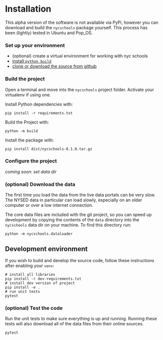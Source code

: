 Installation
============
This alpha version of the software is not available via PyPi, however you
can download and build the `nycschools` package yourself. This process
has been (lightly) tested in Ubuntu and Pop_OS.

### Set up your environment
- (optional) create a virtual environment for working with nyc schools
- [install `python build`](https://pypi.org/project/build/)
- [clone or download the source from github](https://github.com/adelphi-ed-tech/nycschools)

### Build the project
Open a terminal and move into the `nycschools` project folder. Activate
your virtualenv if using one.

Install Python dependencies with:
~~~~~~{.bash}
pip install -r requirements.txt
~~~~~~

Build the Project with:
~~~~~~{.bash}
python -m build
~~~~~~

Install the package with:
~~~~~~{.bash}
pip install dist/nycschools-0.1.0.tar.gz
~~~~~~

### Configure the project
_coming soon: set data dir_

### (optional) Download the data
The first time you load the data from the live data portals
can be very slow. The NYSED data in particular can load
slowly, especially on an older computer or over a low internet
connection.

The core data files are included with the git project, so you can
speed up development by copying the contents of the `data` directory
into the `nycschools` data dir on your machine. To find this directory
run:

~~~~~~{.bash}
python -m nycschools.dataloader
~~~~~~

## Development environment
If you wish to build and develop the source code, follow these instructions after enabling your `venv`:

~~~~~~{.bash}
# install all libraries
pip install -r dev-requirements.txt
# install dev version of project
pip install -e .
# run unit tests
pytest
~~~~~~


### (optional) Test the code
Run the unit tests to make sure everything is up and running.
Running these tests will also download all of the data files
from their online sources.
~~~~~~{.bash}
pytest
~~~~~~
